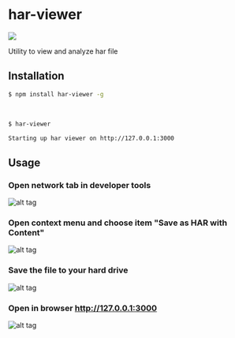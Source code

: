 <link rel="shortcut icon" href="https://raw.github.com/yarkeev/har-viewer/gh-pages/pics/favicon.ico">

# har-viewer

![](https://raw.github.com/yarkeev/har-viewer/gh-pages/pics/logo.png)

Utility to view and analyze har file

## Installation

```bash
$ npm install har-viewer -g
```
<br/>

```bash
$ har-viewer

Starting up har viewer on http://127.0.0.1:3000
```

## Usage

### Open network tab in developer tools
![alt tag](https://raw.github.com/yarkeev/har-viewer/gh-pages/pics/usage-1.png)

### Open context menu and choose item "Save as HAR with Content"
![alt tag](https://raw.github.com/yarkeev/har-viewer/gh-pages/pics/usage-2.png)

### Save the file to your hard drive
![alt tag](https://raw.github.com/yarkeev/har-viewer/gh-pages/pics/usage-3.png)


### Open in browser http://127.0.0.1:3000
![alt tag](https://raw.github.com/yarkeev/har-viewer/gh-pages/pics/usage-4.png)